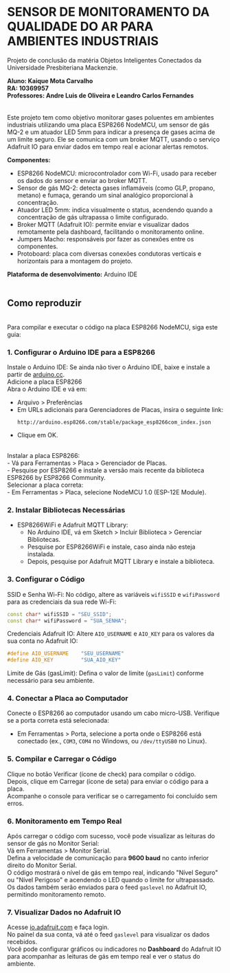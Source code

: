 # SENSOR DE MONITORAMENTO DA QUALIDADE DO AR PARA AMBIENTES INDUSTRIAIS

Projeto de conclusão da matéria Objetos Inteligentes Conectados da Universidade Presbiteriana Mackenzie.

**Aluno: Kaique Mota Carvalho**
<br />
**RA: 10369957**
<br />
**Professores: Andre Luis de Oliveira e Leandro Carlos Fernandes**
<br />
<br />
<br />
Este projeto tem como objetivo monitorar gases poluentes em ambientes industriais utilizando uma placa ESP8266 NodeMCU, um sensor de gás MQ-2 e um atuador LED 5mm para indicar a presença de gases acima de um limite seguro. Ele se comunica com um broker MQTT, usando o serviço Adafruit IO para enviar dados em tempo real e acionar alertas remotos.

**Componentes:**
- ESP8266 NodeMCU: microcontrolador com Wi-Fi, usado para receber os dados do sensor e enviar ao broker MQTT.
- Sensor de gás MQ-2: detecta gases inflamáveis (como GLP, propano, metano) e fumaça, gerando um sinal analógico proporcional à concentração.
- Atuador LED 5mm: indica visualmente o status, acendendo quando a concentração de gás ultrapassa o limite configurado.
- Broker MQTT (Adafruit IO): permite enviar e visualizar dados remotamente pela dashboard, facilitando o monitoramento online.
- Jumpers Macho: responsáveis por fazer as conexões entre os componentes.
- Protoboard: placa com diversas conexões condutoras verticais e horizontais para a montagem do projeto.
  
**Plataforma de desenvolvimento:** Arduino IDE
  <br />
  <br />
  ## Como reproduzir
  <br />
 Para compilar e executar o código na placa ESP8266 NodeMCU, siga este guia:

### 1. Configurar o Arduino IDE para a ESP8266

Instale o Arduino IDE: Se ainda não tiver o Arduino IDE, baixe e instale a partir de [arduino.cc](https://www.arduino.cc/en/software).
<br />
Adicione a placa ESP8266 
<br />
Abra o Arduino IDE e vá em:
   - Arquivo > Preferências
   - Em URLs adicionais para Gerenciadores de Placas, insira o seguinte link: 
     ```
     http://arduino.esp8266.com/stable/package_esp8266com_index.json
     ```
   - Clique em OK.
<br />
     Instalar a placa ESP8266:
     <br />
   - Vá para Ferramentas > Placa > Gerenciador de Placas.
     <br />
   - Pesquise por ESP8266 e instale a versão mais recente da biblioteca ESP8266 by ESP8266 Community.
<br /> 
    Selecionar a placa correta:
<br />
   - Em Ferramentas > Placa, selecione NodeMCU 1.0 (ESP-12E Module).

### 2. Instalar Bibliotecas Necessárias

- ESP8266WiFi e Adafruit MQTT Library: 
  - No Arduino IDE, vá em Sketch > Incluir Biblioteca > Gerenciar Bibliotecas.
  - Pesquise por ESP8266WiFi e instale, caso ainda não esteja instalada.
  - Depois, pesquise por Adafruit MQTT Library e instale a biblioteca.

### 3. Configurar o Código

SSID e Senha Wi-Fi: No código, altere as variáveis `wifiSSID` e `wifiPassword` para as credenciais da sua rede Wi-Fi:
   ```cpp
   const char* wifiSSID = "SEU_SSID";  
   const char* wifiPassword = "SUA_SENHA";
   ```

Credenciais Adafruit IO: Altere `AIO_USERNAME` e `AIO_KEY` para os valores da sua conta no Adafruit IO:
   ```cpp
   #define AIO_USERNAME    "SEU_USERNAME"  
   #define AIO_KEY         "SUA_AIO_KEY"
   ```

Limite de Gás (gasLimit): Defina o valor de limite (`gasLimit`) conforme necessário para seu ambiente.

### 4. Conectar a Placa ao Computador

Conecte o ESP8266 ao computador usando um cabo micro-USB. Verifique se a porta correta está selecionada:
- Em Ferramentas > Porta, selecione a porta onde o ESP8266 está conectado (ex., `COM3`, `COM4` no Windows, ou `/dev/ttyUSB0` no Linux).

### 5. Compilar e Carregar o Código

Clique no botão Verificar (ícone de check) para compilar o código.
<br />
Depois, clique em Carregar (ícone de seta) para enviar o código para a placa.
<br />
Acompanhe o console para verificar se o carregamento foi concluído sem erros.

### 6. Monitoramento em Tempo Real

Após carregar o código com sucesso, você pode visualizar as leituras do sensor de gás no Monitor Serial:
<br />
Vá em Ferramentas > Monitor Serial.
<br />
Defina a velocidade de comunicação para **9600 baud** no canto inferior direito do Monitor Serial.
<br />
O código mostrará o nível de gás em tempo real, indicando "Nível Seguro" ou "Nível Perigoso" e acendendo o LED quando o limite for ultrapassado. Os dados também serão enviados para o feed `gaslevel` no Adafruit IO, permitindo monitoramento remoto.

### 7. Visualizar Dados no Adafruit IO

Acesse [io.adafruit.com](https://io.adafruit.com/) e faça login.
<br />
No painel da sua conta, vá até o feed `gaslevel` para visualizar os dados recebidos.
<br />
Você pode configurar gráficos ou indicadores no **Dashboard** do Adafruit IO para acompanhar as leituras de gás em tempo real e ver o status do ambiente.


  
